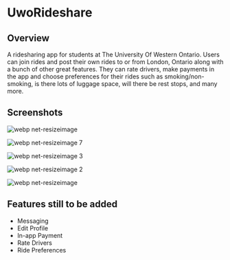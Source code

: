 # UwoRideshare

## Overview

A ridesharing app for students at The University Of Western Ontario.  Users can join rides and post their own rides to or from London, Ontario along with a bunch of other great features.  They can rate drivers, make payments in the app and choose preferences for their rides such as smoking/non-smoking, is there lots of luggage space, will there be rest stops, and many more.

## Screenshots
![webp net-resizeimage](https://user-images.githubusercontent.com/24685539/38334615-c57c69d6-3829-11e8-8ec8-a637c9ca2d28.png)

![webp net-resizeimage 7](https://user-images.githubusercontent.com/24685539/38334614-c56e2042-3829-11e8-9533-e28c84885db1.png)

![webp net-resizeimage 3](https://user-images.githubusercontent.com/24685539/38334610-c5314b86-3829-11e8-9dfb-30e987e91557.png)

![webp net-resizeimage 2](https://user-images.githubusercontent.com/24685539/38334609-c523b480-3829-11e8-8fd7-b0158f0d8b33.png)

![webp net-resizeimage](https://user-images.githubusercontent.com/24685539/38335959-36dc4ac0-382e-11e8-8d4b-4bacccb92bab.png)

## Features still to be added

* Messaging
* Edit Profile
* In-app Payment
* Rate Drivers
* Ride Preferences













